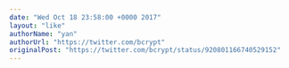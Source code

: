 ```yaml
---
date: "Wed Oct 18 23:58:00 +0000 2017"
layout: "like"
authorName: "yan"
authorUrl: "https://twitter.com/bcrypt"
originalPost: "https://twitter.com/bcrypt/status/920801166740529152"
---
```

